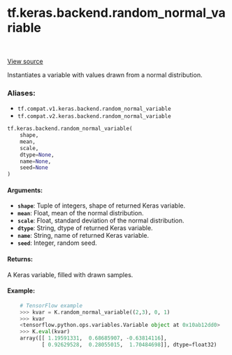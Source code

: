 <div itemscope itemtype="http://developers.google.com/ReferenceObject">
<meta itemprop="name" content="tf.keras.backend.random_normal_variable" />
<meta itemprop="path" content="Stable" />
</div>

# tf.keras.backend.random_normal_variable

<!-- Insert buttons -->

<table class="tfo-notebook-buttons tfo-api" align="left">
</table>

<a target="_blank" href="/code/stable/tensorflow/python/keras/backend.py">View source</a>



<!-- Start diff -->
Instantiates a variable with values drawn from a normal distribution.

### Aliases:

* `tf.compat.v1.keras.backend.random_normal_variable`
* `tf.compat.v2.keras.backend.random_normal_variable`


``` python
tf.keras.backend.random_normal_variable(
    shape,
    mean,
    scale,
    dtype=None,
    name=None,
    seed=None
)
```



<!-- Placeholder for "Used in" -->


#### Arguments:


* <b>`shape`</b>: Tuple of integers, shape of returned Keras variable.
* <b>`mean`</b>: Float, mean of the normal distribution.
* <b>`scale`</b>: Float, standard deviation of the normal distribution.
* <b>`dtype`</b>: String, dtype of returned Keras variable.
* <b>`name`</b>: String, name of returned Keras variable.
* <b>`seed`</b>: Integer, random seed.


#### Returns:

A Keras variable, filled with drawn samples.



#### Example:


```python
    # TensorFlow example
    >>> kvar = K.random_normal_variable((2,3), 0, 1)
    >>> kvar
    <tensorflow.python.ops.variables.Variable object at 0x10ab12dd0>
    >>> K.eval(kvar)
    array([[ 1.19591331,  0.68685907, -0.63814116],
           [ 0.92629528,  0.28055015,  1.70484698]], dtype=float32)
```